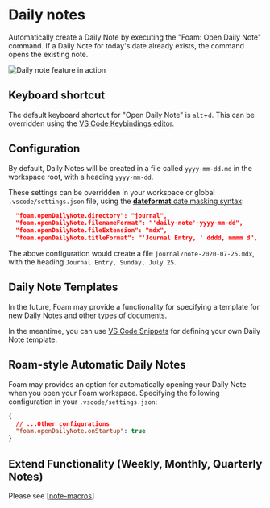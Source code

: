 # Daily notes

Automatically create a Daily Note by executing the "Foam: Open Daily Note" command. If a Daily Note for today's date already exists, the command opens the existing note.

![Daily note feature in action](../assets/images/daily-note.gif)

## Keyboard shortcut

The default keyboard shortcut for "Open Daily Note" is `alt`+`d`. This can be overridden using the [VS Code Keybindings editor](https://code.visualstudio.com/docs/getstarted/keybindings).

## Configuration

By default, Daily Notes will be created in a file called `yyyy-mm-dd.md` in the workspace root, with a heading `yyyy-mm-dd`.

These settings can be overridden in your workspace or global `.vscode/settings.json` file, using the [**dateformat** date masking syntax](https://github.com/felixge/node-dateformat#mask-options):

```json
  "foam.openDailyNote.directory": "journal",
  "foam.openDailyNote.filenameFormat": "'daily-note'-yyyy-mm-dd",
  "foam.openDailyNote.fileExtension": "mdx",
  "foam.openDailyNote.titleFormat": "'Journal Entry, ' dddd, mmmm d",
```

The above configuration would create a file `journal/note-2020-07-25.mdx`, with the heading `Journal Entry, Sunday, July 25`.

## Daily Note Templates

In the future, Foam may provide a functionality for specifying a template for new Daily Notes and other types of documents.

In the meantime, you can use [VS Code Snippets](https://code.visualstudio.com/docs/editor/userdefinedsnippets) for defining your own Daily Note template.

## Roam-style Automatic Daily Notes

Foam may provides an option for automatically opening your Daily Note when you open your Foam workspace. Specifying the following configuration in your `.vscode/settings.json`:

```json
{
  // ...Other configurations
  "foam.openDailyNote.onStartup": true
}
```

## Extend Functionality (Weekly, Monthly, Quarterly Notes)

Please see [[note-macros]]

[//begin]: # 'Autogenerated link references for markdown compatibility'
[note-macros]: ../recipes/note-macros.md 'Custom Note Macros'
[//end]: # 'Autogenerated link references'
